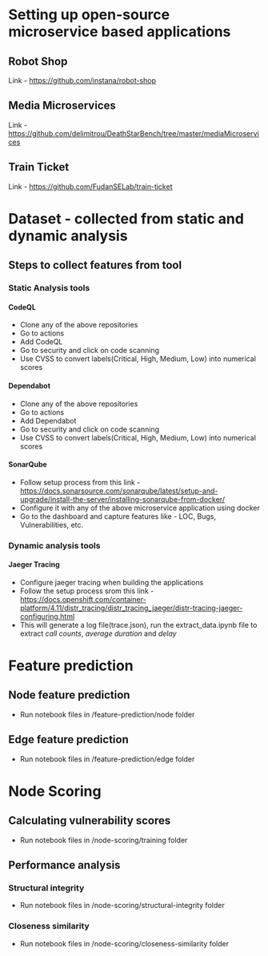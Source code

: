 # Setting up open-source microservice based applications

## Robot Shop
Link - https://github.com/instana/robot-shop

## Media Microservices
Link - https://github.com/delimitrou/DeathStarBench/tree/master/mediaMicroservices

## Train Ticket
Link - https://github.com/FudanSELab/train-ticket

# Dataset - collected from static and dynamic analysis

## Steps to collect features from tool

### Static Analysis tools
#### CodeQL
- Clone any of the above repositories
- Go to actions
- Add CodeQL
- Go to security and click on code scanning
- Use CVSS to convert labels(Critical, High, Medium, Low) into numerical scores
#### Dependabot
- Clone any of the above repositories
- Go to actions
- Add Dependabot
- Go to security and click on code scanning
- Use CVSS to convert labels(Critical, High, Medium, Low) into numerical scores
#### SonarQube
- Follow setup process from this link - https://docs.sonarsource.com/sonarqube/latest/setup-and-upgrade/install-the-server/installing-sonarqube-from-docker/
- Configure it with any of the above microservice application using docker
- Go to the dashboard and capture features like - LOC, Bugs, Vulnerabilities, etc.

### Dynamic analysis tools
#### Jaeger Tracing
- Configure jaeger tracing when building the applications
- Follow the setup process srom this link - https://docs.openshift.com/container-platform/4.11/distr_tracing/distr_tracing_jaeger/distr-tracing-jaeger-configuring.html
- This will generate a log file(trace.json), run the extract_data.ipynb file to extract *call counts*, *average duration* and *delay*

# Feature prediction

## Node feature prediction
- Run notebook files in <application-name>/feature-prediction/node folder
## Edge feature prediction
- Run notebook files in <application-name>/feature-prediction/edge folder

# Node Scoring

## Calculating vulnerability scores
- Run notebook files in <application-name>/node-scoring/training folder
## Performance analysis
### Structural integrity
- Run notebook files in <application-name>/node-scoring/structural-integrity folder
### Closeness similarity
- Run notebook files in <application-name>/node-scoring/closeness-similarity folder
